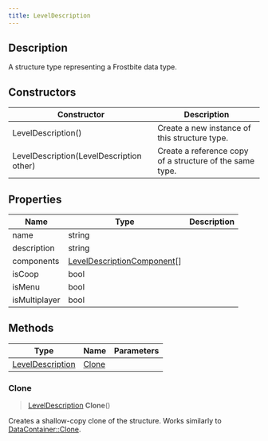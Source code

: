 ```yaml
---
title: LevelDescription
---
```

## Description

A structure type representing a Frostbite data type.

## Constructors

| Constructor                              | Description                                              |
| ---------------------------------------- | -------------------------------------------------------- |
| LevelDescription()                       | Create a new instance of this structure type.            |
| LevelDescription(LevelDescription other) | Create a reference copy of a structure of the same type. |

## Properties

| Name          | Type                                                       | Description |
| ------------- | ---------------------------------------------------------- | ----------- |
| name          | string                                                     |             |
| description   | string                                                     |             |
| components    | [LevelDescriptionComponent](LevelDescriptionComponent)\[\] |             |
| isCoop        | bool                                                       |             |
| isMenu        | bool                                                       |             |
| isMultiplayer | bool                                                       |             |

## Methods

| Type                                 | Name            | Parameters |
| ------------------------------------ | --------------- | ---------- |
| [LevelDescription](LevelDescription) | [Clone](#clone) |            |

### Clone

> [LevelDescription](LevelDescription) **Clone**()

Creates a shallow-copy clone of the structure. Works similarly to [DataContainer::Clone](/vext/ref/shared/class/datacontainer#clone).

